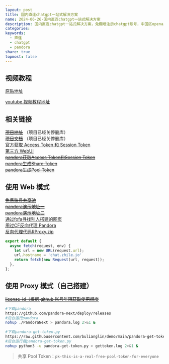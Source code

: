 ```yaml
---  
layout: post  
title: 国内直连chatgpt一站式解决方案  
name: 2024-06-26-国内直连chatgpt一站式解决方案  
description: 国内直连chatgpt一站式解决方案，免翻墙注册chatgpt账号，中国区openai总代理？不！是pandora！国内直连体验湿滑的 chatgpt | chat2api | 支持API调用  
categories:   
keywords:  
  - 直连  
  - chatgpt  
  - pandora  
share: true  
topmost: false  
---  
```

  
## 视频教程  
  
[原贴地址](https://bulianglin.com/archives/pandora.html)  
  
[youtube 视频教程地址](https://youtu.be/IXA6IJY6ZW8)  
  
## 相关链接  
  
~~[项目地址](https://github.com/pandora-next/deploy)~~ （项目已经关停删库）    
~~[项目文档](https://fakeopen.org/PandoraNext)~~ （项目已经关停删库）    
[官方获取 Access Token 和 Session Token](https://chat.openai.com/api/auth/session)    
[第三方 WebUI](https://github.com/Yidadaa/ChatGPT-Next-Web)    
~~[pandora获取Access Token和Session Token](https://ai.fakeopen.com/auth)~~    
~~[pandora生成Share Token](https://ai.fakeopen.com/token)~~    
~~[pandora生成Pool Token](https://ai.fakeopen.com/pool)~~  
  
## 使用 Web 模式  
  
~~[免费账号共享池](https://baipiao.io/chatgpt)~~    
~~[pandora演示地址一](https://chat.oaifree.com)~~    
~~[pandora演示地址二](https://chat1.zhile.io)~~    
[通过fofa寻找别人搭建的网页](https://fofa.info/result?qbase64=Ym9keT0iQ29udGludWUgd2l0aCBBY2Nlc3MgVG9rZW4iICYmIHRpdGxlPSJQYW5kb3JhTmV4dCIgJiYgY291bnRyeT0iQ04i)    
[用过CF反向代理 Pandora](https://cloudflare.com)    
[反向代理代码RProxy.zip](https://bulianglin.com/usr/uploads/2023/12/2305427416.zip)  
  
```javascript  
export default {  
  async fetch(request, env) {  
    let url = new URL(request.url);  
    url.hostname = 'chat.zhile.io'  
    return fetch(new Request(url, request));  
  },  
};  
```  
  
## 使用 Proxy 模式（自己搭建）  
  
~~[license_id（根据 github 账号年限获取使用额度]([https://dash.pandoranext.com)~~  
  
```bash  
#下载pandora  
https://github.com/pandora-next/deploy/releases  
#后台运行pandora  
nohup ./PandoraNext > pandora.log 2>&1 &  
  
#下载pandora-get-token.py  
https://raw.githubusercontent.com/bulianglin/demo/main/pandora-get-token.py  
#后台运行载pandora-get-token.py  
nohup python3 -u pandora-get-token.py > gettoken.log 2>&1 &  
```  
  
> 共享 Pool Token：`pk-this-is-a-real-free-pool-token-for-everyone`  
